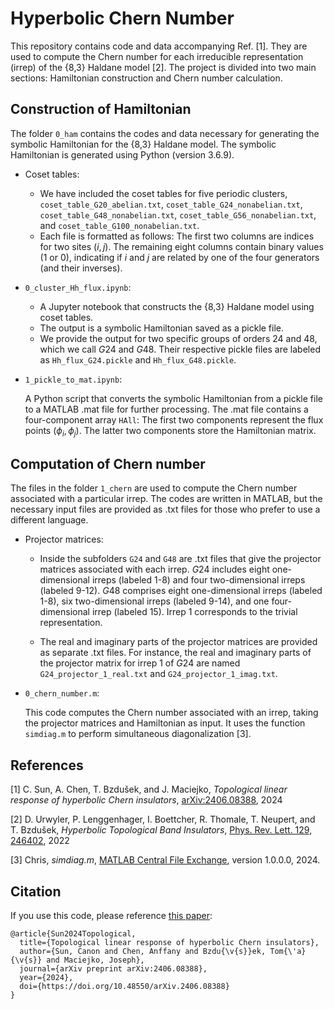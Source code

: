 # Hyperbolic Chern Number
This repository contains code and data accompanying Ref. [1]. They are used to compute the Chern number for each irreducible representation (irrep) of the {8,3} Haldane model [2]. The project is divided into two main sections: Hamiltonian construction and Chern number calculation. 

## Construction of Hamiltonian 

The folder `0_ham` contains the codes and data necessary for generating the symbolic Hamiltonian for the {8,3} Haldane model. The symbolic Hamiltonian is generated using Python (version 3.6.9).

- Coset tables:

  - We have included the coset tables for five periodic clusters, `coset_table_G20_abelian.txt`, `coset_table_G24_nonabelian.txt`, `coset_table_G48_nonabelian.txt`, `coset_table_G56_nonabelian.txt`, and `coset_table_G100_nonabelian.txt`.
  - Each file is formatted as follows:
  The first two columns are indices for two sites $(i, j)$. The remaining eight columns contain binary values (1 or 0), indicating if $i$ and $j$ are related by one of the four generators (and their inverses).


- `0_cluster_Hh_flux.ipynb`:

  - A Jupyter notebook that constructs the {8,3} Haldane model using coset tables.
  - The output is a symbolic Hamiltonian saved as a pickle file.
  - We provide the output for two specific groups of orders $24$ and $48$, which we call $G24$ and $G48$. Their respective pickle files are labeled as `Hh_flux_G24.pickle` and `Hh_flux_G48.pickle`.


- `1_pickle_to_mat.ipynb`:

  A Python script that converts the symbolic Hamiltonian from a pickle file to a MATLAB .mat file for further processing.
  The .mat file contains a four-component array `HAll`:
  The first two components represent the flux points $(\phi_i, \phi_j)$.
  The latter two components store the Hamiltonian matrix.


## Computation of Chern number
The files in the folder `1_chern` are used to compute the Chern number associated with a particular irrep. The codes are written in MATLAB, but the necessary input files are provided as .txt files for those who prefer to use a different language.

- Projector matrices:
  
  - Inside the subfolders `G24` and `G48` are .txt files that give the projector matrices associated with each irrep. $G24$ includes eight one-dimensional irreps (labeled 1-8) and four two-dimensional irreps (labeled 9-12). $G48$ comprises eight one-dimensional irreps (labeled 1-8), six two-dimensional irreps (labeled 9-14), and one four-dimensional irrep (labeled 15). Irrep 1 corresponds to the trivial representation.

  - The real and imaginary parts of the projector matrices are provided as separate .txt files. For instance, the real and imaginary parts of the projector matrix for irrep 1 of $G24$ are named `G24_projector_1_real.txt` and `G24_projector_1_imag.txt`.

- `0_chern_number.m`:
  
  This code computes the Chern number associated with an irrep, taking the projector matrices and Hamiltonian as input. It uses the function `simdiag.m` to perform simultaneous diagonalization [3]. 



## References
[1] C. Sun, A. Chen, T. Bzdušek, and J. Maciejko, *Topological linear response of hyperbolic Chern insulators*, [arXiv:2406.08388](https://doi.org/10.48550/arXiv.2406.08388), 2024

[2] D. Urwyler, P. Lenggenhager, I. Boettcher, R. Thomale, T. Neupert, and T. Bzdušek, *Hyperbolic Topological Band Insulators*,
[Phys. Rev. Lett. 129, 246402](https://doi.org/10.1103/PhysRevLett.129.246402), 2022

[3] Chris, *simdiag.m*, [MATLAB Central File Exchange](https://www.mathworks.com/matlabcentral/fileexchange/46794-simdiag-m), version 1.0.0.0, 2024.

## Citation
If you use this code, please reference [this paper](https://doi.org/10.48550/arXiv.2406.08388):

```
@article{Sun2024Topological,
  title={Topological linear response of hyperbolic Chern insulators},
  author={Sun, Canon and Chen, Anffany and Bzdu{\v{s}}ek, Tom{\'a}{\v{s}} and Maciejko, Joseph},
  journal={arXiv preprint arXiv:2406.08388},
  year={2024},
  doi={https://doi.org/10.48550/arXiv.2406.08388}
}
